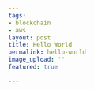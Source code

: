 ```yaml
---
tags:
- blockchain
- aws
layout: post
title: Hello World
permalink: hello-world
image_upload: ''
featured: true

---
```

